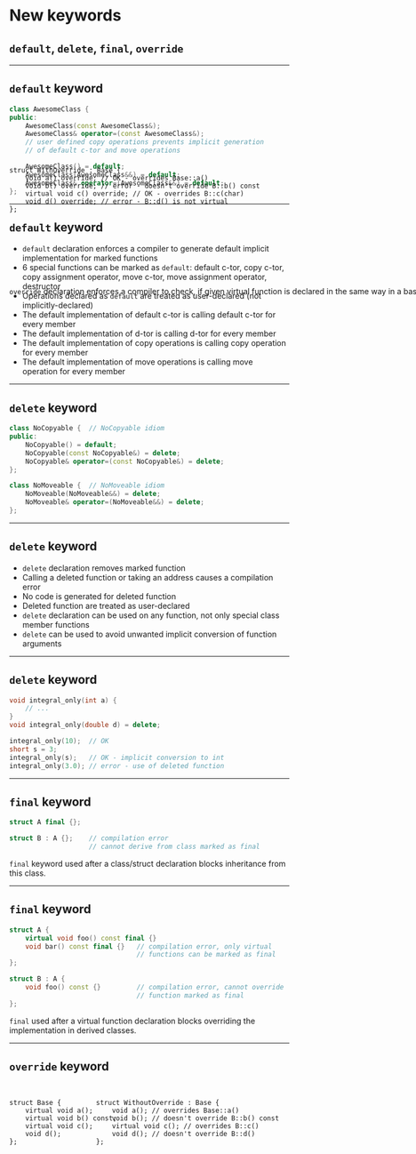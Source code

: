 <!-- .slide: data-background="#111111" -->
# New keywords

## `default`, `delete`, `final`, `override`

___

## `default` keyword

```cpp
class AwesomeClass {
public:
    AwesomeClass(const AwesomeClass&);
    AwesomeClass& operator=(const AwesomeClass&);
    // user defined copy operations prevents implicit generation
    // of default c-tor and move operations

    AwesomeClass() = default;
    AwesomeClass(AwesomeClass&&) = default;
    AwesomeClass& operator=(AwesomeClass&&) = default;
};
```

___

## `default` keyword

* <!-- .element: class="fragment fade-in" --> <code>default</code> declaration enforces a compiler to generate default implicit implementation for marked functions
* <!-- .element: class="fragment fade-in" --> 6 special functions can be marked as <code>default</code>: default c-tor, copy c-tor, copy assignment operator, move c-tor, move assignment operator, destructor
* <!-- .element: class="fragment fade-in" --> Operations declared as <code>default</code> are treated as user-declared (not implicitly-declared)
* <!-- .element: class="fragment fade-in" --> The default implementation of default c-tor is calling default c-tor for every member
* <!-- .element: class="fragment fade-in" --> The default implementation of d-tor is calling d-tor for every member
* <!-- .element: class="fragment fade-in" --> The default implementation of copy operations is calling copy operation for every member
* <!-- .element: class="fragment fade-in" --> The default implementation of move operations is calling move operation for every member

___

## `delete` keyword

```cpp
class NoCopyable {  // NoCopyable idiom
public:
    NoCopyable() = default;
    NoCopyable(const NoCopyable&) = delete;
    NoCopyable& operator=(const NoCopyable&) = delete;
};

class NoMoveable {  // NoMoveable idiom
    NoMoveable(NoMoveable&&) = delete;
    NoMoveable& operator=(NoMoveable&&) = delete;
};
```

___

## `delete` keyword

* <!-- .element: class="fragment fade-in" --> <code>delete</code> declaration removes marked function
* <!-- .element: class="fragment fade-in" --> Calling a deleted function or taking an address causes a compilation error
* <!-- .element: class="fragment fade-in" --> No code is generated for deleted function
* <!-- .element: class="fragment fade-in" --> Deleted function are treated as user-declared
* <!-- .element: class="fragment fade-in" --> <code>delete</code> declaration can be used on any function, not only special class member functions
* <!-- .element: class="fragment fade-in" --> <code>delete</code> can be used to avoid unwanted implicit conversion of function arguments

___

## `delete` keyword

```cpp
void integral_only(int a) {
    // ...
}
void integral_only(double d) = delete;

integral_only(10);  // OK
short s = 3;
integral_only(s);   // OK - implicit conversion to int
integral_only(3.0); // error - use of deleted function
```

___

## `final` keyword

```cpp
struct A final {};

struct B : A {};    // compilation error
                    // cannot derive from class marked as final
```

`final` keyword used after a class/struct declaration blocks inheritance from this class.

___

## `final` keyword

```cpp
struct A {
    virtual void foo() const final {}
    void bar() const final {}   // compilation error, only virtual
                                // functions can be marked as final
};

struct B : A {
    void foo() const {}         // compilation error, cannot override
                                // function marked as final
};
```

`final` used after a virtual function declaration blocks overriding the implementation in derived classes.

___

## `override` keyword

<pre style="position: absolute; width: 37%"><code class="cpp" data-trim data-line-numbers>
struct Base {
    virtual void a();
    virtual void b() const;
    virtual void c();
    void d();
};
</code></pre>

<pre class="fragment" style="position: absolute; width: 60%; right: 0"><code class="cpp" data-trim data-line-numbers data-noescape>
struct WithoutOverride : Base {
    void a(); <span class="fragment">// overrides Base::a()</span>
    void b(); <span class="fragment">// doesn't override B::b() const</span>
    virtual void c(); <span class="fragment">// overrides B::c()</span>
    void d(); <span class="fragment">// doesn't override B::d()</span>
};
</code></pre>

<pre class="fragment" style="position: absolute; width: 100%; top: 350px"><code class="cpp" data-trim data-line-numbers>
struct WithOverride : Base {
    void a() override; // OK - overrides Base::a()
    void b() override; // error - doesn't override B::b() const
    virtual void c() override; // OK - overrides B::c(char)
    void d() override; // error - B::d() is not virtual
};
</code></pre>

<p class="fragment" style="position: absolute; width: 100%; top: 580px"><code>override</code> declaration enforces a compiler to check, if given virtual function is declared in the same way in a base class.</p>
